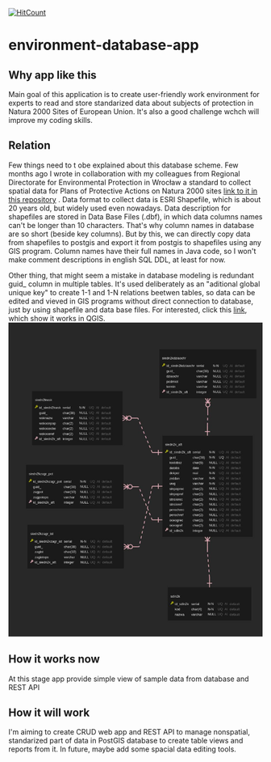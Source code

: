 [![HitCount](http://hits.dwyl.com/kieemi/environment-database-app.svg)](http://hits.dwyl.com/kieemi/environment-database-app)
# environment-database-app

## Why app like this ## 

Main goal of this application is to create user-friendly work environment for experts to read and store standarized data about subjects of protection in Natura 2000 Sites of European Union. It's also a good challenge wchch will improve my coding skills.

## Relation ## 

Few things need to t obe explained about this database scheme.
Few months ago I wrote in collaboration with my colleagues from Regional Directorate for Environmental Protection in Wrocław a standard to collect spatial data for Plans of Protective Actions on Natura 2000 sites [link to it in this repository](https://github.com/kieemi/environment-database-app/blob/master/Standard%20to%20collect%20spatial%20data%20for%20Plans%20of%20Protective%20Actions%20on%20Natura%202000%20sites%20(polish%20version).zip) . Data format to collect data is ESRI Shapefile, which is about 20 years old, but widely used even nowadays. Data description for shapefiles are stored in Data Base Files (.dbf), in which data columns names can't be longer than 10 characters. That's why column names in database are so short (beside key columns). But by this, we can directly copy data from shapefiles to postgis and export it from postgis to shapefiles using any GIS program. Column names have their full names in Java code, so I won't make comment descriptions in english SQL DDL, at least for now.

Other thing, that might seem a mistake in database modeling is redundant guid_ column in multiple tables. It's used deliberately as an "aditional global unique key" to create 1-1 and 1-N relations beetwen tables, so data can be edited and vieved in GIS programs without direct connection to database, just by using shapefile and data base files. For interested, click this [link](https://docs.qgis.org/3.4/en/docs/user_manual/working_with_vector/attribute_table.html#creating-one-or-many-to-many-relations), which show it works in QGIS.
![image](https://github.com/kieemi/environment-database-app/blob/master/data%20relation.jpg)

## How it works now ## 

At this stage app provide simple view of sample data from database and REST API

## How it will work ## 

I'm aiming to create CRUD web app and REST API to manage nonspatial, standarized part of data in PostGIS database to create table views and reports from it. In future, maybe add some spacial data editing tools. 


